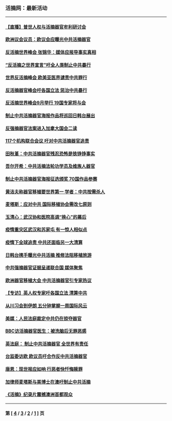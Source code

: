 ### 活摘网：最新活动
---
#### [【直播】普世人权与活摘器官牟利研讨会](../../pages/nf5883/n13425146.md?04280430) 
#### [欧洲议会议员：欧议会应曝光中共活摘器官](../../pages/nf5883/n13336571.md?04280430) 
#### [反活摘世界峰会 张锦华：媒体应报导事实真相](../../pages/nf5883/n13278502.md?04280430) 
#### [“反活摘之世界宣言”吁全人类制止中共暴行](../../pages/nf5883/n13259730.md?04280430) 
#### [世界反活摘峰会 欧美亚医界谴责中共罪行](../../pages/nf5883/n13253550.md?04280430) 
#### [反活摘器官峰会吁各国立法 惩治中共暴行](../../pages/nf5883/n13245052.md?04280430) 
#### [反活摘世界峰会9月举行 19国专家将与会](../../pages/nf5883/n13201492.md?04280430) 
#### [制止中共活摘器官海报作品将巡回日韩台展出](../../pages/nf5883/n13177791.md?04280430) 
#### [反强摘器官法案进入加拿大国会二读](../../pages/nf5883/n13033450.md?04280430) 
#### [117个机构联合会议 吁对中共活摘器官追责](../../pages/nf5883/n12775087.md?04280430) 
#### [田秋堇：中共活摘器官残忍恐怖是铁铮铮事实](../../pages/nf5883/n12702148.md?04280430) 
#### [吾尔开希：中共活摘法轮功学员及维族人器官](../../pages/nf5883/n12693197.md?04280430) 
#### [制止中共活摘器官海报征选颁奖 70国作品参赛](../../pages/nf5883/n12692050.md?04280430) 
#### [黄洁夫称器官移植要世界第一 学者：中共按需杀人](../../pages/nf5883/n12572329.md?04280430) 
#### [麦塔斯：应对中共 国际移植协会需改七原则](../../pages/nf5883/n12514711.md?04280430) 
#### [玉清心：武汉协和医院高调“换心”的幕后](../../pages/nf5883/n12298730.md?04280430) 
#### [疫情重灾区武汉和苏家屯 有一惊人相似点](../../pages/nf5883/n12150824.md?04280430) 
#### [疫情下全球追责 中共还面临另一大清算](../../pages/nf5883/n12070397.md?04280430) 
#### [日韩台携手曝光中共活摘 推修法阻移植旅游](../../pages/nf5883/n11712046.md?04280430) 
#### [中共强摘器官证据呈递联合国 媒体聚焦](../../pages/nf5883/n11546426.md?04280430) 
#### [欧洲器官移植大会 中共活摘器官引专家热议](../../pages/nf5883/n11539095.md?04280430) 
#### [【专访】英人权专家吁各国立法 清算中共](../../pages/nf5883/n11367315.md?04280430) 
#### [从川习会到伊朗 五分钟掌握一周国际风云](../../pages/nf5883/n11338520.md?04280430) 
#### [美媒：人民法庭裁定中共仍在掠夺器官](../../pages/nf5883/n11334897.md?04280430) 
#### [BBC访活摘器官医生：被洗脑后无罪恶感](../../pages/nf5883/n11335935.md?04280430) 
#### [英法庭： 制止中共活摘器官 全世界有责任](../../pages/nf5883/n11330691.md?04280430) 
#### [台监委访欧 欧议员吁合作反中共活摘器官](../../pages/nf5883/n11109190.md?04280430) 
#### [唐恩：现世报应如响 行恶者快忏悔赎罪](../../pages/nf5883/n11104016.md?04280430) 
#### [加律师麦塔斯与美博士在澳吁制止中共活摘](../../pages/nf5883/n10724764.md?04280430) 
#### [《活摘》纪录片震撼澳洲首都观众](../../pages/nf5883/n10722747.md?04280430) 

---
#### 第 [ [4](./4.md?04280430) / [3](./3.md?04280430) / [2](./2.md?04280430) / [1](./1.md?04280430) ] 页
